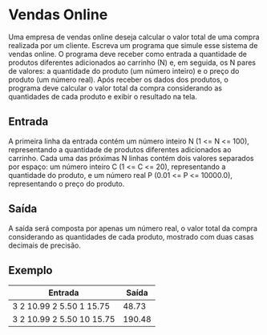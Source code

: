 # Vendas Online

Uma empresa de vendas online deseja calcular o valor total de uma compra realizada por um cliente. Escreva um programa que simule esse sistema de vendas online. O programa deve receber como entrada a quantidade de produtos diferentes adicionados ao carrinho (N) e, em seguida, os N pares de valores: a quantidade do produto (um número inteiro) e o preço do produto (um número real). Após receber os dados dos produtos, o programa deve calcular o valor total da compra considerando as quantidades de cada produto e exibir o resultado na tela.

## Entrada

A primeira linha da entrada contém um número inteiro N (1 <= N <= 100), representando a quantidade de produtos diferentes adicionados ao carrinho. Cada uma das próximas N linhas contém dois valores separados por espaço: um número inteiro C (1 <= C <= 20), representando a quantidade do produto, e um número real P (0.01 <= P <= 10000.0), representando o preço do produto.

## Saída

A saída será composta por apenas um número real, o valor total da compra considerando as quantidades de cada produto, mostrado com duas casas decimais de precisão.

## Exemplo

| Entrada                   | Saída  |
| ------------------------- | ------ |
| 3 2 10.99 2 5.50 1 15.75  | 48.73  |
| 3 2 10.99 2 5.50 10 15.75 | 190.48 |
